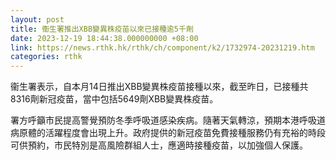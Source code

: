 ```yaml
---
layout: post
title: 衞生署推出XBB變異株疫苗以來已接種逾5千劑
date: 2023-12-19 18:44:38.000000000 +08:00
link: https://news.rthk.hk/rthk/ch/component/k2/1732974-20231219.htm
categories: rthk
---
```


衞生署表示，自本月14日推出XBB變異株疫苗接種以來，截至昨日，已接種共8316劑新冠疫苗，當中包括5649劑XBB變異株疫苗。

署方呼籲市民提高警覺預防冬季呼吸道感染疾病。隨著天氣轉涼，預期本港呼吸道病原體的活躍程度會出現上升。政府提供的新冠疫苗免費接種服務仍有充裕的時段可供預約，市民特別是高風險群組人士，應適時接種疫苗，以加強個人保護。
